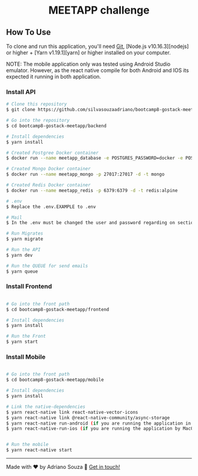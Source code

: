 <h1 align="center">
    MEETAPP challenge
</h1>

## How To Use

To clone and run this application, you'll need [Git](https://git-scm.com), [Node.js v10.16.3][nodejs] or higher + [Yarn v1.19.1][yarn] or higher installed on your computer. 

NOTE: The mobile application only was tested using Android Studio emulator. However, as the react native compile for both Android and IOS its expected it running in both application.

### Install API
```bash
# Clone this repository
$ git clone https://github.com/silvasouzaadriano/bootcamp8-gostack-meetapp

# Go into the repository
$ cd bootcamp8-gostack-meetapp/backend

# Install dependencies
$ yarn install

# Created Postgree Docker container
$ docker run --name meetapp_database -e POSTGRES_PASSWORD=docker -e POSTGRES_DB=meetapp -p 5432:5432 -d postgres

# Created Mongo Docker container
$ docker run --name meetapp_mongo -p 27017:27017 -d -t mongo

# Created Redis Docker container
$ docker run --name meetapp_redis -p 6379:6379 -d -t redis:alpine

# .env
$ Replace the .env.EXAMPLE to .env

# Mail
$ In the .env must be changed the user and password regarding on section mail according to created on https://mailtrap.io. Note that this approach was used to simulate the email sending regarding to notifications. The suggestion is to Log in the Mailtrap and create an Inbox called Meetapp then access the inbox created for get the credencials which must be used on on .env, section Mail.

# Run Migrates
$ yarn migrate

# Run the API
$ yarn dev

# Run the QUEUE for send emails
$ yarn queue
```

### Install Frontend
```bash

# Go into the front path
$ cd bootcamp8-gostack-meetapp/frontend

# Install dependencies
$ yarn install

# Run the Front
$ yarn start
```

### Install Mobile
```bash

# Go into the front path
$ cd bootcamp8-gostack-meetapp/mobile

# Install dependencies
$ yarn install

# Link the native-dependencies
$ yarn react-native link react-native-vector-icons
$ yarn react-native link @react-native-community/async-storage
$ yarn react-native run-android (if you are running the application in the Android Studio) OR
$ yarn react-native-run-ios (if you are running the application by MacOS) 


# Run the mobile
$ yarn react-native start
```

---

Made with ♥ by Adriano Souza :wave: [Get in touch!](https://www.linkedin.com/in/adriano-souza-9b1a1b11)


